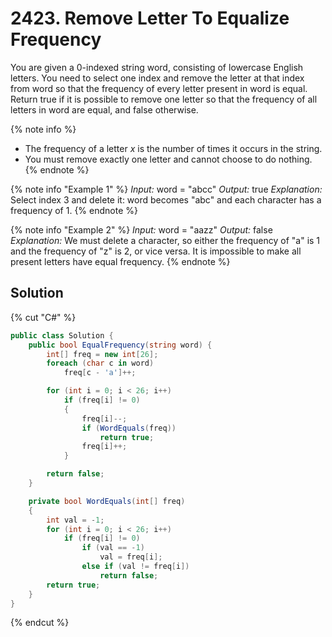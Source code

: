 # 2423. Remove Letter To Equalize Frequency

You are given a 0-indexed string word, consisting of lowercase English letters. You need to select one index and remove the letter at that index from word so that the frequency of every letter present in word is equal.
Return true if it is possible to remove one letter so that the frequency of all letters in word are equal, and false otherwise.

{% note info %}
- The frequency of a letter *x* is the number of times it occurs in the string.
- You must remove exactly one letter and cannot choose to do nothing.
{% endnote %}

{% note info "Example 1" %}
*Input:* word = "abcc"
*Output:* true
*Explanation:* Select index 3 and delete it: word becomes "abc" and each character has a frequency of 1.
{% endnote %}

{% note info "Example 2" %}
*Input:* word = "aazz"
*Output:* false
*Explanation:* We must delete a character, so either the frequency of "a" is 1 and the frequency of "z" is 2, or vice versa. It is impossible to make all present letters have equal frequency.
{% endnote %}

## Solution
{% cut "C#" %}
```cs
public class Solution {
    public bool EqualFrequency(string word) {
        int[] freq = new int[26];
        foreach (char c in word)
            freq[c - 'a']++;

        for (int i = 0; i < 26; i++)
            if (freq[i] != 0)
            {
                freq[i]--;
                if (WordEquals(freq))
                    return true;
                freq[i]++;
            }

        return false;
    }

    private bool WordEquals(int[] freq)
    {
        int val = -1;
        for (int i = 0; i < 26; i++)
            if (freq[i] != 0)
                if (val == -1)
                    val = freq[i];
                else if (val != freq[i])
                    return false;
        return true;                  
    }
}
```
{% endcut %}